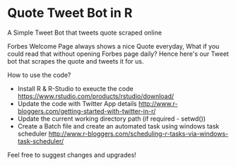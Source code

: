 # Quote Tweet Bot in R
A Simple Tweet Bot that tweets quote scraped online

Forbes Welcome Page always shows a nice Quote everyday, What if you could read that without opening Forbes page daily?
Hence here's our Tweet bot that scrapes the quote and tweets it for us. 

How to use the code?

* Install R & R-Studio to exeucte the code https://www.rstudio.com/products/rstudio/download/
* Update the code with Twitter App details http://www.r-bloggers.com/getting-started-with-twitter-in-r/
* Update the current working directory path (if required - setwd()) 
* Create a Batch file and create an automated task using windows task scheduler http://www.r-bloggers.com/scheduling-r-tasks-via-windows-task-scheduler/


Feel free to suggest changes and upgrades!
